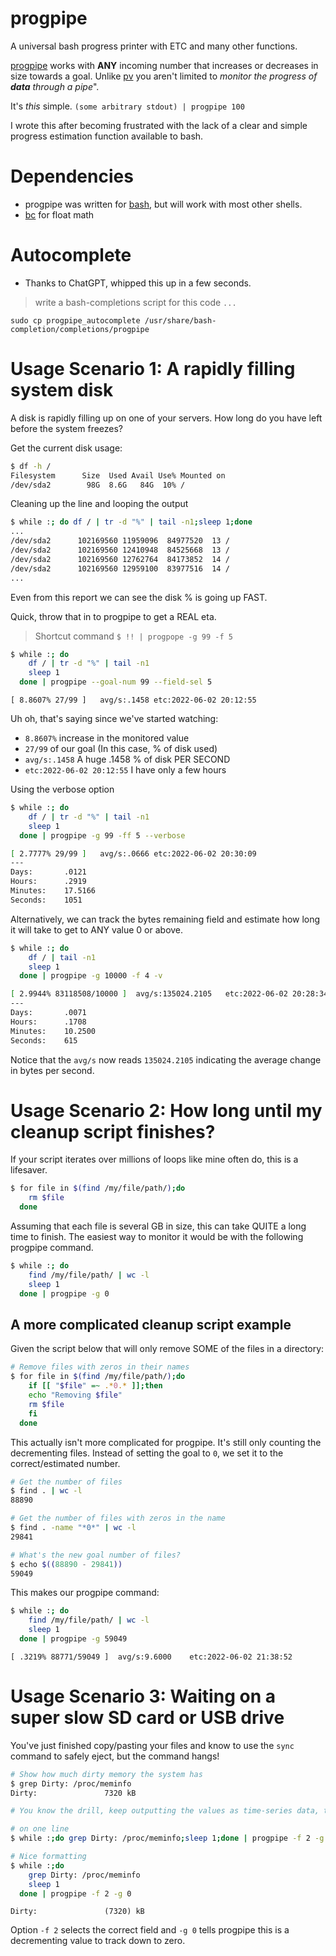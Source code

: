 # progpipe

A universal bash progress printer with ETC and many other functions. 

[progpipe](https://github.com/altometer/progpipe) works with __ANY__ incoming number that increases or decreases in size towards a goal. Unlike [pv](https://man7.org/linux/man-pages/man1/pv.1.html) you aren't limited to *monitor the progress of **data** through a pipe*". 

It's *this* simple. `(some arbitrary stdout) | progpipe 100`

I wrote this after becoming frustrated with the lack of a clear and simple progress estimation function available to bash.

# Dependencies
- progpipe was written for [bash](https://www.gnu.org/software/bash/), but will work with most other shells.
- [bc](https://ss64.com/bash/bc.html) for float math

# Autocomplete
- Thanks to ChatGPT, whipped this up in a few seconds.
> write a bash-completions script for this code `...`

`sudo cp progpipe_autocomplete /usr/share/bash-completion/completions/progpipe`

# Usage Scenario 1: A rapidly filling system disk
A disk is rapidly filling up on one of your servers. How long do you have left before the system freezes?

Get the current disk usage:
```bash
$ df -h /
Filesystem      Size  Used Avail Use% Mounted on
/dev/sda2        98G  8.6G   84G  10% /
```

Cleaning up the line and looping the output
```bash
$ while :; do df / | tr -d "%" | tail -n1;sleep 1;done
...
/dev/sda2      102169560 11959096  84977520  13 /
/dev/sda2      102169560 12410948  84525668  13 /
/dev/sda2      102169560 12762764  84173852  14 /
/dev/sda2      102169560 12959100  83977516  14 /
...
```

Even from this report we can see the disk % is going up FAST.

Quick, throw that in to progpipe to get a REAL eta.

> Shortcut command `$ !! | progpope -g 99 -f 5`

```bash
$ while :; do 
    df / | tr -d "%" | tail -n1
    sleep 1
  done | progpipe --goal-num 99 --field-sel 5
```
```
[ 8.8607% 27/99 ]	avg/s:.1458	etc:2022-06-02 20:12:55
```
Uh oh, that's saying since we've started watching:
- `8.8607%` increase in the monitored value
- `27/99` of our goal (In this case, % of disk used)
- `avg/s:.1458` A huge .1458 % of disk PER SECOND
- `etc:2022-06-02 20:12:55` I have only a few hours

Using the verbose option
```bash
$ while :; do 
    df / | tr -d "%" | tail -n1
    sleep 1
  done | progpipe -g 99 -ff 5 --verbose
```

```bash
[ 2.7777% 29/99 ]	avg/s:.0666	etc:2022-06-02 20:30:09
---
Days:		.0121
Hours:		.2919
Minutes:	17.5166
Seconds:	1051
```

Alternatively, we can track the bytes remaining field and estimate how long it will take to get to ANY value 0 or above.

```bash
$ while :; do
    df / | tail -n1
    sleep 1
  done | progpipe -g 10000 -f 4 -v
```
```bash
[ 2.9944% 83118508/10000 ]	avg/s:135024.2105	etc:2022-06-02 20:28:34
---
Days:		.0071
Hours:		.1708
Minutes:	10.2500
Seconds:	615
```
Notice that the `avg/s` now reads `135024.2105` indicating the average change in bytes per second.

# Usage Scenario 2: How long until my cleanup script finishes?

If your script iterates over millions of loops like mine often do, this is a lifesaver.

```bash
$ for file in $(find /my/file/path/);do
    rm $file
  done
```
Assuming that each file is several GB in size, this can take QUITE a long time to finish. The easiest way to monitor it would be with the following progpipe command.
```bash
$ while :; do
    find /my/file/path/ | wc -l
    sleep 1
  done | progpipe -g 0
```

## A more complicated cleanup script example

Given the script below that will only remove SOME of the files in a directory:
```bash
# Remove files with zeros in their names
$ for file in $(find /my/file/path/);do
    if [[ "$file" =~ .*0.* ]];then
    echo "Removing $file"
    rm $file
    fi
  done
```
This actually isn't more complicated for progpipe. It's still only counting the decrementing files. Instead of setting the goal to `0`, we set it to the correct/estimated number.

```bash
# Get the number of files
$ find . | wc -l
88890

# Get the number of files with zeros in the name
$ find . -name "*0*" | wc -l
29841

# What's the new goal number of files?
$ echo $((88890 - 29841))
59049
```
This makes our progpipe command:
```bash
$ while :; do
    find /my/file/path/ | wc -l
    sleep 1
  done | progpipe -g 59049
```

```
[ .3219% 88771/59049 ]  avg/s:9.6000    etc:2022-06-02 21:38:52
```

# Usage Scenario 3: Waiting on a super slow SD card or USB drive
You've just finished copy/pasting your files and know to use the `sync` command to safely eject, but the command hangs!

```bash
# Show how much dirty memory the system has
$ grep Dirty: /proc/meminfo
Dirty:               7320 kB

# You know the drill, keep outputting the values as time-series data, then pipe it to progpipe

# on one line
$ while :;do grep Dirty: /proc/meminfo;sleep 1;done | progpipe -f 2 -g 0

# Nice formatting
$ while :;do
    grep Dirty: /proc/meminfo
    sleep 1
  done | progpipe -f 2 -g 0
```

`Dirty:               (7320) kB`

Option `-f 2` selects the correct field and `-g 0` tells progpipe this is a decrementing value to track down to zero.